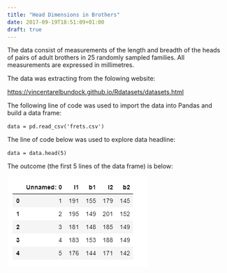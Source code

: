 ```yaml
---
title: "Head Dimensions in Brothers"
date: 2017-09-19T18:51:09+01:00
draft: true
---
```


The data consist of measurements of the length and breadth of the heads of 
pairs of adult brothers in 25 randomly sampled families.  All measurements
are expressed in millimetres.


The data was extracting from the folowing website:

https://vincentarelbundock.github.io/Rdatasets/datasets.html

The following line of code was used to import the data into Pandas and build a data frame:

```
data = pd.read_csv('frets.csv')
```


The line of code below was used to explore data headline:

```
data = data.head(5)
```

The outcome (the first 5 lines of the data frame) is below:


![alt text](/images/frets.png)